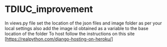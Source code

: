# TDIUC_improvement
In views.py file set the location of the json files and image folder as per your local settings also add the image id obtained as a variable to the base location of the folder
To host follow the instructions on this site [https://realpython.com/django-hosting-on-heroku/]
